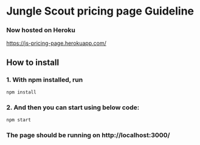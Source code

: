# Jungle Scout pricing page Guideline

### Now hosted on Heroku

https://js-pricing-page.herokuapp.com/

## How to install

### 1. With npm installed, run

```
npm install
```

### 2. And then you can start using below code:

```
npm start
```

### The page should be running on http://localhost:3000/